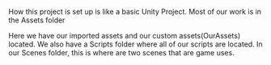 How this project is set up is like a basic Unity Project. Most of our work is in the Assets folder

Here we have our imported assets and our custom assets(OurAssets) located. We also have a Scripts folder where all of our scripts are located. In our Scenes folder, this is where are two scenes that are game uses.
